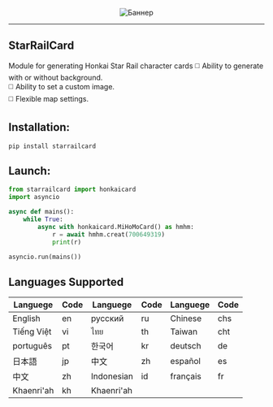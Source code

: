 <p align="center">
 <img src="https://raw.githubusercontent.com/DEViantUA/StarRailCard/main/StarRailCardM.png" alt="Баннер"/>
</p>

____

## StarRailCard
Module for generating Honkai Star Rail character cards
:white_medium_square: Ability to generate with or without background.<br>
:white_medium_square: Ability to set a custom image.<br>
:white_medium_square: Flexible map settings.

## Installation:
```
pip install starrailcard
```

## Launch:
``` python
from starrailcard import honkaicard 
import asyncio

async def mains():
    while True:
        async with honkaicard.MiHoMoCard() as hmhm:
            r = await hmhm.creat(700649319)
            print(r)

asyncio.run(mains())
```

## Languages Supported
| Languege    |  Code   | Languege    |  Code   | Languege    |  Code   |
|-------------|---------|-------------|---------|-------------|---------|
|  English    |     en  |  русский    |     ru  |  Chinese    |    chs  |
|  Tiếng Việt |     vi  |  ไทย        |     th  | Taiwan     |    cht  |
|  português  |     pt  | 한국어      |     kr  | deutsch    |     de  |
|  日本語      |     jp  | 中文        |     zh  | español    |     es  |
|  中文        |     zh  | Indonesian |     id  | français   |     fr  |
|  Khaenri'ah  |     kh  | Khaenri'ah |